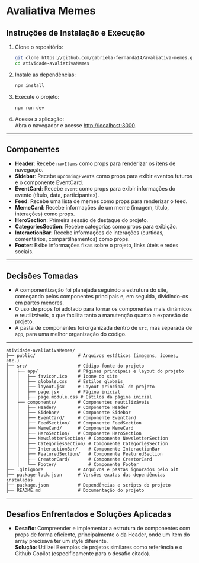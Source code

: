 # Avaliativa Memes

## Instruções de Instalação e Execução

1. Clone o repositório:
    ```bash
    git clone https://github.com/gabriela-fernanda14/avaliativa-memes.git
    cd atividade-avaliativaMemes
    ```

2. Instale as dependências:
    ```bash
    npm install
    ```

3. Execute o projeto:
    ```bash
    npm run dev
    ```

4. Acesse a aplicação:  
    Abra o navegador e acesse [http://localhost:3000](http://localhost:3000).

---

## Componentes

- **Header**: Recebe `navItems` como props para renderizar os itens de navegação.
- **Sidebar**: Recebe `upcomingEvents` como props para exibir eventos futuros e o componente EventCard.
- **EventCard**: Recebe `event` como props para exibir informações do evento (título, data, participantes).
- **Feed**: Recebe uma lista de memes como props para renderizar o feed.
- **MemeCard**: Recebe informações de um meme (imagem, título, interações) como props.
- **HeroSection**: Primeira sessão de destaque do projeto.
- **CategoriesSection**: Recebe categorias como props para exibição.
- **InteractionBar**: Recebe informações de interações (curtidas, comentários, compartilhamentos) como props.
- **Footer**: Exibe informações fixas sobre o projeto, links úteis e redes sociais.

---

## Decisões Tomadas

- A componentização foi planejada seguindo a estrutura do site, começando pelos componentes principais e, em seguida, dividindo-os em partes menores.  
- O uso de props foi adotado para tornar os componentes mais dinâmicos e reutilizáveis, o que facilita tanto a manutenção quanto a expansão do projeto.  
- A pasta de componentes foi organizada dentro de `src`, mas separada de `app`, para uma melhor organização do código.

---

```plaintext
atividade-avaliativaMemes/
├── public/                # Arquivos estáticos (imagens, ícones, etc.)
├── src/                   # Código-fonte do projeto
│   ├── app/               # Páginas principais e layout do projeto
│   │   ├── favicon.ico    # Ícone do site
│   │   ├── globals.css    # Estilos globais
│   │   ├── layout.jsx     # Layout principal do projeto
│   │   ├── page.jsx       # Página inicial
│   │   ├── page.module.css # Estilos da página inicial
│   ├── components/        # Componentes reutilizáveis
│   │   ├── Header/        # Componente Header
│   │   ├── Sidebar/       # Componente Sidebar
│   │   ├── EventCard/     # Componente EventCard
│   │   ├── FeedSection/   # Componente FeedSection
│   │   ├── MemeCard/      # Componente MemeCard
│   │   ├── HeroSection/   # Componente HeroSection
│   │   ├── NewsletterSection/ # Componente NewsletterSection
│   │   ├── CategoriesSection/ # Componente CategoriesSection
│   │   ├── InteractionBar/    # Componente InteractionBar
│   │   ├── FeaturedSection/   # Componente FeaturedSection
│   │   ├── CreatorCard/       # Componente CreatorCard
│   │   └── Footer/            # Componente Footer
├── .gitignore             # Arquivos e pastas ignorados pelo Git
├── package-lock.json      # Versões exatas das dependências instaladas
├── package.json           # Dependências e scripts do projeto
├── README.md              # Documentação do projeto
```

---

## Desafios Enfrentados e Soluções Aplicadas

- **Desafio**: Compreender e implementar a estrutura de componentes com props de forma eficiente, principalmente o da Header, onde um item do array precisava ter um style diferente.  
  **Solução**: Utilizei Exemplos de projetos similares como referência e o Github Copilot (especificamente para o desafio citado).
